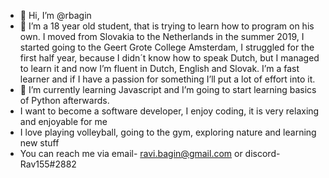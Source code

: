 - 👋 Hi, I’m @rbagin
- 👀 I’m a 18 year old student, that is trying to learn how to program on his own. I moved from Slovakia to the Netherlands in the summer 2019, 
 I started going to the Geert Grote College Amsterdam, I struggled for the first half year, because I didn´t know how to speak Dutch, 
 but I managed to learn it and now I’m fluent in Dutch, English and Slovak. I’m a fast learner and if I have a passion for something I’ll put a lot of effort into it.
- 🌱 I’m currently learning Javascript and I’m going to start learning basics of Python afterwards.
- I want to become a software developer, I enjoy coding, it is very relaxing and enjoyable for me
- I love playing volleyball, going to the gym, exploring nature and learning new stuff
- You can reach me via email- ravi.bagin@gmail.com or discord-Rav155#2882

<!---
rbagin/rbagin is a ✨ special ✨ repository because its `README.md` (this file) appears on your GitHub profile.
You can click the Preview link to take a look at your changes.
--->
